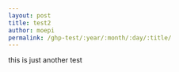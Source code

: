 ```yaml
---
layout: post
title: test2
author: moepi
permalink: /ghp-test/:year/:month/:day/:title/
---
```


this is just another test
